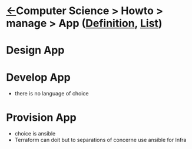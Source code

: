 <head><link rel="stylesheet" href="../../md.css"/><script src="../../md.js"></script></head>

[//]: #(Reference)
[Repo_Readme]:    ../list/object_list.md
[Item_Whatis]:    ../whatis/app_whatis.md
[Item_List]:      ../list/app_list.md

[Object_List]:       ./list/object_list.md

# [&larr;][Repo_Readme]Computer Science > Howto > manage > App ([Definition][Item_Whatis], [List][Item_List])




# Design App
# Develop App
- there is no language of choice
# Provision App
- choice is ansible 
- Terraform can doit but to separations of concerne use ansible for Infra